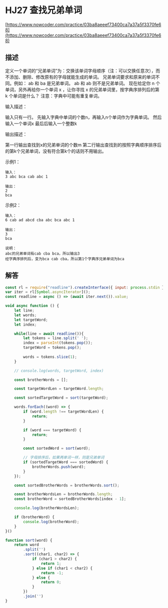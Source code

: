 # HJ27 查找兄弟单词

[https://www.nowcoder.com/practice/03ba8aeeef73400ca7a37a5f3370fe68](https://www.nowcoder.com/practice/03ba8aeeef73400ca7a37a5f3370fe68)

## 描述

定义一个单词的“兄弟单词”为：交换该单词字母顺序（注：可以交换任意次），而不添加、删除、修改原有的字母就能生成的单词。
兄弟单词要求和原来的单词不同。例如： ab 和 ba 是兄弟单词。 ab 和 ab 则不是兄弟单词。
现在给定你 n 个单词，另外再给你一个单词 x ，让你寻找 x 的兄弟单词里，按字典序排列后的第 k 个单词是什么？
注意：字典中可能有重复单词。

输入描述：

输入只有一行。 先输入字典中单词的个数n，再输入n个单词作为字典单词。 然后输入一个单词x 最后后输入一个整数k

输出描述：

第一行输出查找到x的兄弟单词的个数m 第二行输出查找到的按照字典顺序排序后的第k个兄弟单词，没有符合第k个的话则不用输出。

示例1：

```text
输入：
3 abc bca cab abc 1

输出：
2
bca
```

示例2：

```text
输入：
6 cab ad abcd cba abc bca abc 1

输出：
3
bca

说明：
abc的兄弟单词有cab cba bca，所以输出3
经字典序排列后，变为bca cab cba，所以第1个字典序兄弟单词为bca      
```

## 解答

```javascript
const rl = require("readline").createInterface({ input: process.stdin });
var iter = rl[Symbol.asyncIterator]();
const readline = async () => (await iter.next()).value;

void async function () {
    let line;
    let words;
    let targetWord;
    let index;

    while(line = await readline()){
        let tokens = line.split(' ');
        index = parseInt(tokens.pop());
        targetWord = tokens.pop();
        
        words = tokens.slice(1);
    }

    // console.log(words, targetWord, index)

    const brotherWords = [];

    const targetWordLen = targetWord.length;

    const sortedTargetWord = sort(targetWord);

    words.forEach((word) => {
        if (word.length !== targetWordLen) {
            return;
        }

        if (word === targetWord) {
            return;
        }

        const sortedWord = sort(word);

        // 字母排序后，如果两单词一样，则是兄弟单词
        if (sortedTargetWord === sortedWord) {
            brotherWords.push(word);
        }
    });

    const sortedBrotherWords = brotherWords.sort();

    const brotherWordsLen = brotherWords.length;
    const brotherWord = sortedBrotherWords[index - 1];

    console.log(brotherWordsLen);

    if (brotherWord) {
        console.log(brotherWord);
    }
}()

function sort(word) {
    return word
        .split('')
        .sort((char1, char2) => {
            if (char1 > char2) {
                return 1;
            } else if (char1 < char2) {
                return -1;
            } else {
                return 0;
            }
        })
        .join('')
}

```